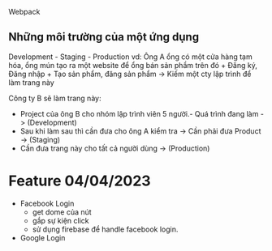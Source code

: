 Webpack

## Những môi trường của một ứng dụng

Development - Staging - Production
vd: Ông A ổng có một cửa hàng tạm hóa, ổng mún tạo ra một website để ổng bán sản phầm trên đó
    + Đăng ký, Đăng nhập
    + Tạo sản phẩm, đăng sản phẩm
    -> Kiếm một cty lập trình để làm trang này

Công ty B sẽ làm trang này:
  + Project của ông B cho nhóm lập trình viên 5 người.- Quá trình đang làm -> (Development)
  + Sau khi làm sau thì cần đưa cho ông A kiểm tra -> Cần phải đưa Product -> (Staging)
  + Cần đưa trang này cho tất cả người dùng                                -> (Production)

# Feature 04/04/2023
- Facebook Login
  - get dome của nút
  - gắp sự kiện click
  - sử dụng firebase để handle facebook login.
- Google Login
